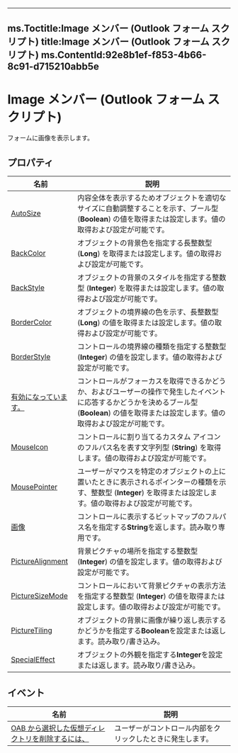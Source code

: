 

---
ms.Toctitle:Image メンバー (Outlook フォーム スクリプト)
title:Image メンバー (Outlook フォーム スクリプト)
ms.ContentId:92e8b1ef-f853-4b66-8c91-d715210abb5e
---
# Image メンバー (Outlook フォーム スクリプト)




フォームに画像を表示します。

## プロパティ

|**名前**|**説明**|
|---|---|
|[AutoSize](92e8b1ef-f853-4b66-8c91-d715210abb5e)|内容全体を表示するためオブジェクトを適切なサイズに自動調整することを示す、ブール型 (**Boolean**) の値を取得または設定します。値の取得および設定が可能です。|
|[BackColor](c0064240-d0f8-3bb3-fb93-c758a0f749e4)|オブジェクトの背景色を指定する長整数型 (**Long**) を取得または設定します。値の取得および設定が可能です。|
|[BackStyle](1058cd2e-936e-17d5-9276-2a7130ebc3ef)|オブジェクトの背景のスタイルを指定する整数型 (**Integer**) を取得または設定します。値の取得および設定が可能です。|
|[BorderColor](5c0a373c-1ca7-1907-83b7-c24e9066e020)|オブジェクトの境界線の色を示す、長整数型 (**Long**) の値を取得または設定します。値の取得および設定が可能です。|
|[BorderStyle](c3b9fb9e-76bb-3ad1-b75a-6acc03b4af9e)|コントロールの境界線の種類を指定する整数型 (**Integer**) の値を設定します。値の取得および設定が可能です。|
|[有効になっています。](face613c-7a9c-9b28-ff79-656b83cbdf61)|コントロールがフォーカスを取得できるかどうか、およびユーザーの操作で発生したイベントに応答するかどうかを決めるブール型 (**Boolean**) の値を取得または設定します。値の取得および設定が可能です。|
|[MouseIcon](1c580dce-1f38-7e40-2ddb-0bb9e6ae0f6c)|コントロールに割り当てるカスタム アイコンのフルパス名を表す文字列型 (**String**) を取得します。値の取得および設定が可能です。|
|[MousePointer](490ad422-6b13-82b8-47db-09fc4ca8f53e)|ユーザーがマウスを特定のオブジェクトの上に置いたときに表示されるポインターの種類を示す、整数型 (**Integer**) を取得または設定します。値の取得および設定が可能です。|
|[画像](b777c459-01af-b194-527c-3673b7ed46f6.md)|コントロールに表示するビットマップのフルパス名を指定する**String**を返します。読み取り専用です。|
|[PictureAlignment](6e7053b9-146f-52b4-a75d-34db93ac0c9a)|背景ピクチャの場所を指定する整数型 (**Integer**) の値を設定します。値の取得および設定が可能です。|
|[PictureSizeMode](f6d435e4-c05c-cc0f-fae2-c5a95743a658)|コントロールにおいて背景ピクチャの表示方法を指定する整数型 (**Integer**) の値を取得または設定します。値の取得および設定が可能です。|
|[PictureTiling](ab553a24-3606-b2f6-0619-9c5e3050553d.md)|オブジェクトの背景に画像が繰り返し表示するかどうかを指定する**Boolean**を設定または返します。読み取り/書き込み。|
|[SpecialEffect](174b4b27-a50f-da85-5ffe-91e268fce837.md)|オブジェクトの外観を指定する**Integer**を設定または返します。読み取り/書き込み。|




## イベント

|**名前**|**説明**|
|---|---|
|[OAB から選択した仮想ディレクトリを削除するには、](59ac08ce-2527-6cfb-ac0b-66322bc10e9f.md)|ユーザーがコントロール内部をクリックしたときに発生します。|





